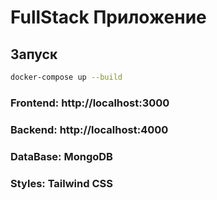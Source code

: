 # FullStack Приложение

## Запуск
```bash
docker-compose up --build
```
### Frontend: http://localhost:3000
### Backend: http://localhost:4000
### DataBase: MongoDB
### Styles: Tailwind CSS

